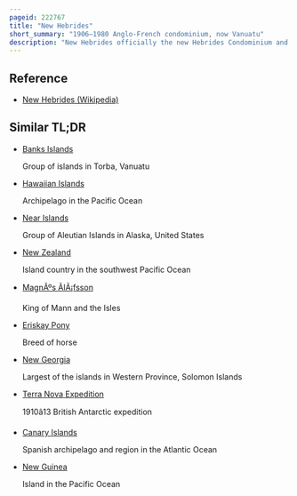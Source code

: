 ```yaml
---
pageid: 222767
title: "New Hebrides"
short_summary: "1906–1980 Anglo-French condominium, now Vanuatu"
description: "New Hebrides officially the new Hebrides Condominium and named after the Hebrides scottish Archipelago was the Colonial Name for the Island Group in the south pacific Ocean that is now vanuatu. Native People lived on the Islands for over three thousand Years before the first europeans arrived in 1606 from a spanish Expedition led by portuguese Navigator Pedro fernandes de Queirs. The Islands were named in 1774 by Captain James cook and subsequently colonised by both the british and the french."
---
```


## Reference

- [New Hebrides (Wikipedia)](https://en.wikipedia.org/?curid=222767)

## Similar TL;DR

- [Banks Islands](/tldr/en/banks-islands)

  Group of islands in Torba, Vanuatu

- [Hawaiian Islands](/tldr/en/hawaiian-islands)

  Archipelago in the Pacific Ocean

- [Near Islands](/tldr/en/near-islands)

  Group of Aleutian Islands in Alaska, United States

- [New Zealand](/tldr/en/new-zealand)

  Island country in the southwest Pacific Ocean

- [MagnÃºs ÃlÃ¡fsson](/tldr/en/magnus-olafsson)

  King of Mann and the Isles

- [Eriskay Pony](/tldr/en/eriskay-pony)

  Breed of horse

- [New Georgia](/tldr/en/new-georgia)

  Largest of the islands in Western Province, Solomon Islands

- [Terra Nova Expedition](/tldr/en/terra-nova-expedition)

  1910â13 British Antarctic expedition

- [Canary Islands](/tldr/en/canary-islands)

  Spanish archipelago and region in the Atlantic Ocean

- [New Guinea](/tldr/en/new-guinea)

  Island in the Pacific Ocean
